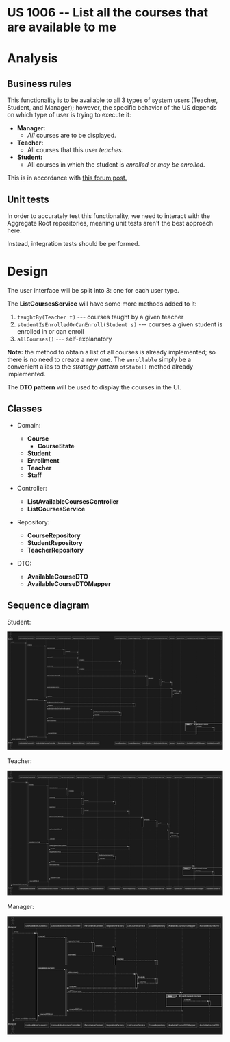 US 1006 -- List all the courses that are available to me
========================================================

# Analysis
## Business rules
This functionality is to be available to all 3 types of system users
(Teacher, Student, and Manager); however, the specific behavior of the US depends on
which type of user is trying to execute it:

- **Manager:**
    + *All* courses are to be displayed.
- **Teacher:**
    + All courses that this user *teaches*.
- **Student:**
    + All courses in which the student is *enrolled* or *may be enrolled*.

This is in accordance with [this forum post.](https://moodle.isep.ipp.pt/mod/forum/discuss.php?d=22495#p28467)
## Unit tests

In order to accurately test this functionality, we need to interact
with the Aggregate Root repositories, meaning unit tests aren't the best approach here.

Instead, integration tests should be performed.


# Design

The user interface will be split into 3: one for each user type.

The **ListCoursesService** will have some more methods added to it:

1. `taughtBy(Teacher t)` --- courses taught by a given teacher
2. `studentIsEnrolledOrCanEnroll(Student s)` --- courses a given student is enrolled in or can enroll
3. `allCourses()` --- self-explanatory

**Note:** the method to obtain a list of all courses is already implemented; so
there is no need to create a new one.
The `enrollable` simply be a convenient alias to the *strategy pattern* `ofState()` method already implemented.

The **DTO pattern** will be used to display the courses in the UI.


## Classes
- Domain:
    + **Course**
        * **CourseState**
    + **Student**
    + **Enrollment**
    + **Teacher**
    + **Staff** <!--TODO: name not final? -->
- Controller:
    + **ListAvailableCoursesController**
    + **ListCoursesService**
- Repository:
    + **CourseRepository**
    + **StudentRepository**
    + **TeacherRepository**

    <!-- + **EnrollmentRepository** -->
    <!-- + **StaffRepository** -->
- DTO:
    + **AvailableCourseDTO**
    + **AvailableCourseDTOMapper**

## Sequence diagram

Student:

![sd-student](./sd-student.svg)

Teacher:

![sd-teacher](./sd-teacher.svg)

Manager:

![sd-manager](./sd-manager.svg)
